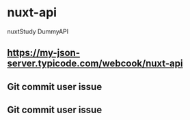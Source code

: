 # nuxt-api
nuxtStudy DummyAPI

## https://my-json-server.typicode.com/webcook/nuxt-api

## Git commit user issue
## Git commit user issue

